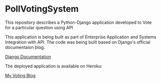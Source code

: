 # PollVotingSystem
This repository describes a Python-Django application developed to Vote for a particular question using API

This application is being built as part of Enterprise Application and Systems Integration with API. The code was being built based on Django's official documentaion blog.

[Django Documentation](https://docs.djangoproject.com/en/1.11/intro/tutorial01/)

The deployed application is available on Heroku: 

[My Voting Blog](https://djantz-voting-system.herokuapp.com/djpolls/)
